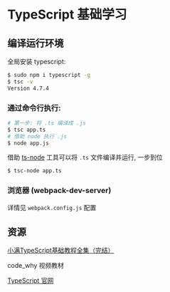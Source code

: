 # TypeScript 基础学习

## 编译运行环境

全局安装 typescript:
```bash
$ sudo npm i typescript -g
$ tsc -v
Version 4.7.4
```

### 通过命令行执行:

```bash
# 第一步: 将 .ts 编译成 .js
$ tsc app.ts
# 借助 node 执行 .js
$ node app.js
```

借助 [ts-node](https://www.npmjs.com/package/ts-node) 工具可以将 <code>.ts</code> 文件编译并运行, 一步到位

```bash
$ tsc-node app.ts
```

### 浏览器 (webpack-dev-server)

详情见 <code>webpack.config.js</code> 配置

## 资源

[小满TypeScript基础教程全集（完结）](https://www.bilibili.com/video/BV1wR4y1377K?p=17&spm_id_from=pageDriver&vd_source=d36c0f862962bd8f8a7256fb2ddb5bbf)

code_why 视频教材

[TypeScript 官网](https://www.typescriptlang.org/)  
